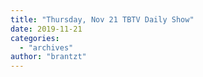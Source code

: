 ```yaml
---
title: "Thursday, Nov 21 TBTV Daily Show"
date: 2019-11-21
categories: 
  - "archives"
author: "brantzt"
---
```



